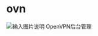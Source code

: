 # ovn
![输入图片说明](https://images.gitee.com/uploads/images/2020/0708/141917_28567bb8_789940.png "Screenshot from 2020-07-08 14-18-47.png")
OpenVPN后台管理